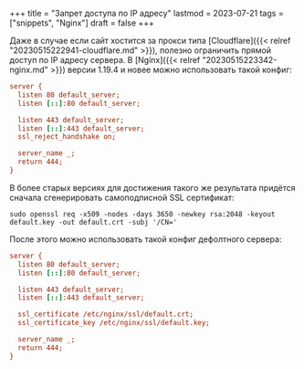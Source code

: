 +++
title = "Запрет доступа по IP адресу"
lastmod = 2023-07-21
tags = ["snippets", "Nginx"]
draft = false
+++

Даже в случае если сайт хостится за прокси типа [Cloudflare]({{< relref "20230515222941-cloudflare.md" >}}), полезно ограничить прямой доступ по IP адресу сервера.
В [Nginx]({{< relref "20230515223342-nginx.md" >}}) версии 1.19.4 и новее можно использовать такой конфиг:

```cfg
server {
  listen 80 default_server;
  listen [::]:80 default_server;

  listen 443 default_server;
  listen [::]:443 default_server;
  ssl_reject_handshake on;

  server_name _;
  return 444;
}
```

В более старых версиях для достижения такого же результата придётся сначала сгенерировать самоподписной SSL сертификат:

```shell
sudo openssl req -x509 -nodes -days 3650 -newkey rsa:2048 -keyout default.key -out default.crt -subj '/CN='
```

После этого можно использовать такой конфиг дефолтного сервера:

```cfg
server {
  listen 80 default_server;
  listen [::]:80 default_server;

  listen 443 default_server;
  listen [::]:443 default_server;

  ssl_certificate /etc/nginx/ssl/default.crt;
  ssl_certificate_key /etc/nginx/ssl/default.key;

  server_name _;
  return 444;
}
```
